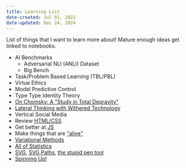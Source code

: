 ```yaml
---
title: Learning List
date-created: Jul 01, 2022
date-updated: Dec 24, 2024
---
```


List of things that I want to learn more about! Mature enough ideas get linked to notebooks.

- AI Benchmarks
  - Adversarial NLI (ANLI) Dataset
  - Big Bench
- Task/Problem Based Learning (TBL/PBL)
- Virtue Ethics
- Model Predictive Control
- Type Type Identity Theory
- [On Chomsky: A "Study in Total Depravity"](http://bactra.org/chomsky.html)
- [Lateral Thinking with Withered Technology](https://en.wikipedia.org/wiki/Gunpei_Yokoi#Lateral_Thinking_with_Withered_Technology)
- Vertical Social Media
- Review [HTML/CSS](https://internetingishard.netlify.app/)
- Get better at [JS](https://eloquentjavascript.net/)
- Make things that are ["alive"](https://natureofcode.com/)
- [Variational Methods](https://blog.evjang.com/2016/08/variational-bayes.html)
- [All of Statistics](https://egrcc.github.io/docs/math/all-of-statistics.pdf)
- [SVG](https://svg-tutorial.com/), [SVG Paths](https://www.nan.fyi/svg-paths), [the stupid pen tool](https://bezier.method.ac/)
- [Spinning Up!](https://spinningup.openai.com/en/latest/)
